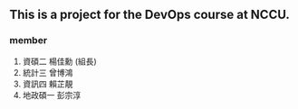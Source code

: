 ## This is a project for the DevOps course at NCCU.

### member

1. 資碩二 楊佳勳 (組長)
2. 統計三 曾博鴻
3. 資訊四 賴芷靚
4. 地政碩一 彭宗淳
